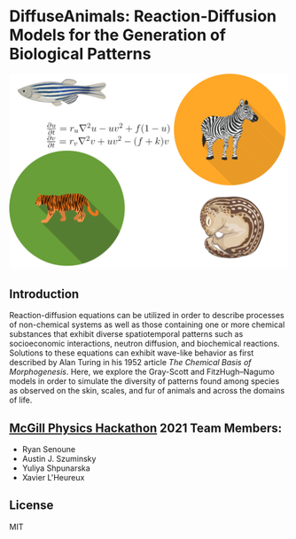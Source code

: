 # DiffuseAnimals: Reaction-Diffusion Models for the Generation of Biological Patterns
![Logo](Logo.png)


## Introduction
Reaction-diffusion equations can be utilized in order to describe processes of non-chemical systems as well as those containing one or more chemical substances that exhibit diverse spatiotemporal patterns such as socioeconomic interactions, neutron diffusion, and biochemical reactions. Solutions to these equations can exhibit wave-like behavior as first described by Alan Turing in his 1952 article *The Chemical Basis of Morphogenesis*. Here, we explore the Gray-Scott and FitzHugh–Nagumo models in order to simulate the diversity of patterns found among species as observed on the skin, scales, and fur of animals and across the domains of life.


## [McGill Physics Hackathon](https://www.physics.mcgill.ca/hackathon/) 2021 Team Members:
* Ryan Senoune
* Austin J. Szuminsky
* Yuliya Shpunarska
* Xavier L'Heureux


## License
MIT
